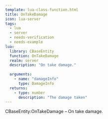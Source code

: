 ```yaml
---
template: lua-class-function.html
title: OnTakeDamage
icon: lua-server
tags:
  - lua
  - server
  - needs-verification
  - needs-example
lua:
  library: CBaseEntity
  function: OnTakeDamage
  realm: server
  description: "On take damage."
  
  arguments:
    - name: "damageInfo"
      type: DamageInfo
  returns:
    - type: number
      description: "The damage taken"
---
```


<div class="lua__search__keywords">
CBaseEntity:OnTakeDamage &#x2013; On take damage.
</div>

